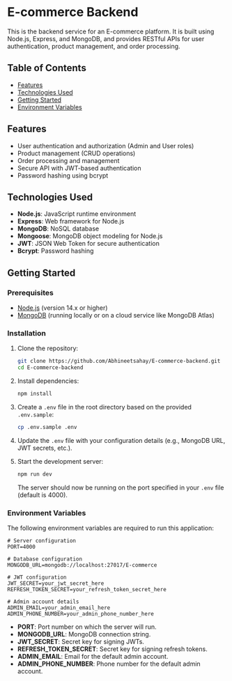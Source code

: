 # E-commerce Backend

This is the backend service for an E-commerce platform. It is built using Node.js, Express, and MongoDB, and provides RESTful APIs for user authentication, product management, and order processing.

## Table of Contents

- [Features](#features)
- [Technologies Used](#technologies-used)
- [Getting Started](#getting-started)
- [Environment Variables](#environment-variables)

## Features

- User authentication and authorization (Admin and User roles)
- Product management (CRUD operations)
- Order processing and management
- Secure API with JWT-based authentication
- Password hashing using bcrypt

## Technologies Used

- **Node.js**: JavaScript runtime environment
- **Express**: Web framework for Node.js
- **MongoDB**: NoSQL database
- **Mongoose**: MongoDB object modeling for Node.js
- **JWT**: JSON Web Token for secure authentication
- **Bcrypt**: Password hashing

## Getting Started

### Prerequisites

- [Node.js](https://nodejs.org/) (version 14.x or higher)
- [MongoDB](https://www.mongodb.com/) (running locally or on a cloud service like MongoDB Atlas)

### Installation

1. Clone the repository:

   ```bash
   git clone https://github.com/Abhineetsahay/E-commerce-backend.git
   cd E-commerce-backend
   ```

2. Install dependencies:

   ```bash
   npm install
   ```

3. Create a `.env` file in the root directory based on the provided `.env.sample`:

   ```bash
   cp .env.sample .env
   ```

4. Update the `.env` file with your configuration details (e.g., MongoDB URL, JWT secrets, etc.).

5. Start the development server:

   ```bash
   npm run dev
   ```

   The server should now be running on the port specified in your `.env` file (default is 4000).

### Environment Variables

The following environment variables are required to run this application:

```env
# Server configuration
PORT=4000

# Database configuration
MONGODB_URL=mongodb://localhost:27017/E-commerce

# JWT configuration
JWT_SECRET=your_jwt_secret_here
REFRESH_TOKEN_SECRET=your_refresh_token_secret_here

# Admin account details
ADMIN_EMAIL=your_admin_email_here
ADMIN_PHONE_NUMBER=your_admin_phone_number_here
```

- **PORT**: Port number on which the server will run.
- **MONGODB_URL**: MongoDB connection string.
- **JWT_SECRET**: Secret key for signing JWTs.
- **REFRESH_TOKEN_SECRET**: Secret key for signing refresh tokens.
- **ADMIN_EMAIL**: Email for the default admin account.
- **ADMIN_PHONE_NUMBER**: Phone number for the default admin account.
